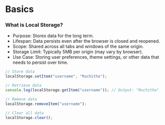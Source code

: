 # Basics


### What is Local Storage?
- Purpose: Stores data for the long term.
- Lifespan: Data persists even after the browser is closed and reopened.
- Scope: Shared across all tabs and windows of the same origin.
- Storage Limit: Typically 5MB per origin (may vary by browser).
- Use Case: Storing user preferences, theme settings, or other data that needs to persist over time.
```jsx
// Store data
localStorage.setItem("username", "Ruchitha");

// Retrieve data
console.log(localStorage.getItem("username")); // Output: "Ruchitha"

// Remove data
localStorage.removeItem("username");

// Clear all data
localStorage.clear();
```